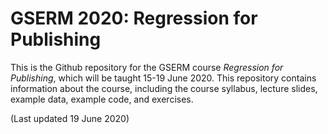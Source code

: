 # GSERM 2020: Regression for Publishing
 
This is the Github repository for the GSERM course _Regression for Publishing_, which will be taught 15-19 June 2020. This repository contains information about the course, including the course syllabus, lecture slides, example data, example code, and exercises.

(Last updated 19 June 2020)
